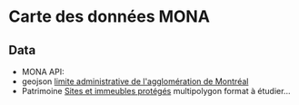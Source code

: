 # Carte des données MONA


## Data
- MONA API: 
- geojson [limite administrative de l'agglomération de Montréal](https://www.donneesquebec.ca/recherche/dataset/vmtl-polygones-arrondissements)
- Patrimoine [Sites et immeubles protégés](https://www.donneesquebec.ca/recherche/dataset/vmtl-sites-immeubles-proteges-lpc)
    multipolygon format à étudier...
